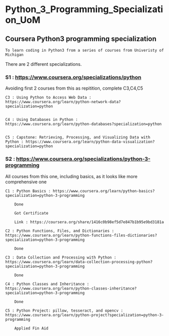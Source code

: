 # Python_3_Programming_Specialization_UoM

 ## Coursera Python3 programming specialization

    To learn coding in Python3 from a series of courses from Univeristy of Michigan 

There are 2 different specializations. 

### S1 : https://www.coursera.org/specializations/python 

Avoiding first 2 courses from this as repitition, complete C3,C4,C5 

    C3 : Using Python to Access Web Data : https://www.coursera.org/learn/python-network-data?specialization=python


    C4 : Using Databases in Python : https://www.coursera.org/learn/python-databases?specialization=python


    C5 : Capstone: Retrieving, Processing, and Visualizing Data with Python : https://www.coursera.org/learn/python-data-visualization?specialization=python




### S2 : https://www.coursera.org/specializations/python-3-programming

All courses from this one, including basics, as it looks like more comprehensive one 

    C1 : Python Basics : https://www.coursera.org/learn/python-basics?specialization=python-3-programming 

        Done

        Got Certificate 
        
        Link : https://coursera.org/share/1416c0b98ef5d7e847b1b95e9bd3181a

    C2 : Python Functions, Files, and Dictionaries : https://www.coursera.org/learn/python-functions-files-dictionaries?specialization=python-3-programming

        Done

    C3 : Data Collection and Processing with Python : https://www.coursera.org/learn/data-collection-processing-python?specialization=python-3-programming

        Done 

    C4 : Python Classes and Inheritance : https://www.coursera.org/learn/python-classes-inheritance?specialization=python-3-programming

        Done 

    C5 : Python Project: pillow, tesseract, and opencv : https://www.coursera.org/learn/python-project?specialization=python-3-programming

        Applied Fin Aid 


